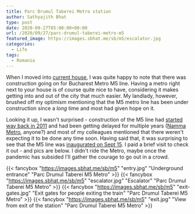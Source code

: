 ```yaml
---
title: Parc Drumul Taberei Metro station
author: Sathyajith Bhat
type: post
date: 2020-09-27T05:00:00+00:00
url: /2020/09/27/parc-drumul-taberei-metro-m5
featured_image: https://images.sbhat.me/sb/m5/escalator.jpg
categories:
  - Life
tags:
  - Romania
---
```


When I moved into [current house](/2020/01/08/salut-bucharest/), I was quite happy to note that there was construction going on for Bucharest Metro M5 line. Having a metro right next to your house is of course quite nice to have, considering it makes getting into and out of the city that much easier. My landlady, however, brushed off my optimism mentioning that the M5 metro line has been under construction since a _long_ time and most had given hope on it.

Looking it up, I wasn't surprised - construction of the M5 line had [started way back in 2011](https://www.mediafax.ro/social/lucrarile-la-magistrala-5-au-inceput-in-2011-dupa-mai-multe-amanari-s-au-finalizat-19544392) and had been getting delayed for multiple years ([Namma Metro](https://www.google.com/search?q=namma+metro+delays), anyone?) and most of my colleagues mentioned that there weren't expecting it to be done any time soon. Having said that, it was surprising to see that the M5 line was [inaugurated on Sept 15](https://www.mediafax.ro/social/metroul-din-drumul-taberei-magistrala-m5-se-deschide-marti-15-septembrie-se-va-inaugura-cea-mai-moderna-linie-de-metrou-din-bucuresti-19544360). I paid a brief visit to check it out - and pics are below. I didn't ride the Metro, maybe once the pandemic has subsided I'll gather the courage to go out in a crowd.


{{< fancybox "https://images.sbhat.me/sb/m5" "entry.jpg" "Underground entrance" "Parc Drumul Taberei M5 Metro" >}}
{{< fancybox "https://images.sbhat.me/sb/m5" "escalator.jpg" "Escalator" "Parc Drumul Taberei M5 Metro" >}}
{{< fancybox "https://images.sbhat.me/sb/m5" "exit-gates.jpg" "Exit gates for people exiting the train" "Parc Drumul Taberei M5 Metro" >}}
{{< fancybox "https://images.sbhat.me/sb/m5" "exit.jpg" "View from exit of the station" "Parc Drumul Taberei M5 Metro" >}}
